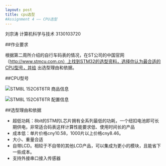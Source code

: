 ```yaml
---
layout: post
title: cpu选型
#Assignment 4 —— CPU选型
---
```

刘宗涛 计算机科学与技术 3130103720

##作业要求

根据第二周所介绍的自行车码表的情况，在ST公司的中国官网（http://www.stmcu.com.cn）上找到STM32的选型资料，选择你认为最合适的CPU型号，并给 出选型理由和依据。

##CPU型号

![STM8L 152C6T6TR 商品信息](http://7xljx0.com1.z0.glb.clouddn.com/%E5%B1%8F%E5%B9%95%E5%BF%AB%E7%85%A7%202016-03-23%20%E4%B8%8B%E5%8D%881.07.45.png?imageView/2/w/619/q/90)


![STM8L 152C6T6TR 配置信息](http://7xljx0.com1.z0.glb.clouddn.com/%E5%B1%8F%E5%B9%95%E5%BF%AB%E7%85%A7%202016-03-23%20%E4%B8%8B%E5%8D%881.22.18.png)

##选型理由和依据

* 超低功耗：8bit的STM的L芯片拥有全系列最低的功耗，一个纽扣电池即可长期供电，非常适合码表这样计算性能要求低、使用时间长的产品
* 成本低：单片价格cny10.58，1000片以上价格cny8.46。
* 大小、重量合适
* 自带LCD。相较于不自带的其他LCD产品，可以集成为更小的模块，且能省下一些成本。
* 支持外接串口接入传感器




